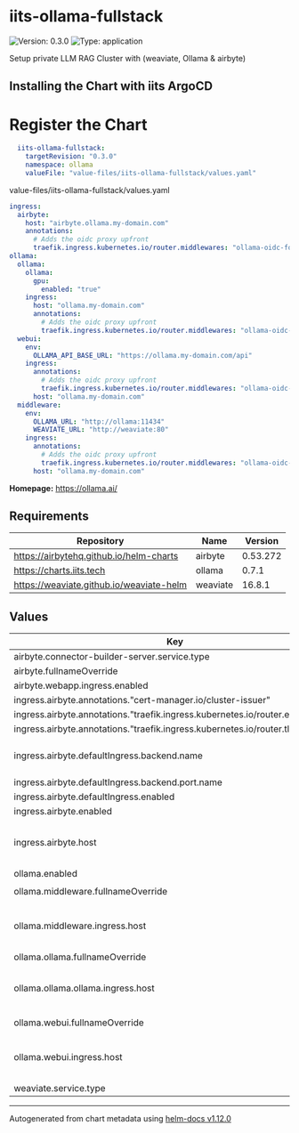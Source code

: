 # iits-ollama-fullstack

![Version: 0.3.0](https://img.shields.io/badge/Version-0.3.0-informational?style=flat-square) ![Type: application](https://img.shields.io/badge/Type-application-informational?style=flat-square)

Setup private LLM RAG Cluster with (weaviate, Ollama & airbyte)

## Installing the Chart with iits ArgoCD

# Register the Chart

```yaml
  iits-ollama-fullstack:
    targetRevision: "0.3.0"
    namespace: ollama
    valueFile: "value-files/iits-ollama-fullstack/values.yaml"
```

value-files/iits-ollama-fullstack/values.yaml

```yaml
ingress:
  airbyte:
    host: "airbyte.ollama.my-domain.com"
    annotations:
      # Adds the oidc proxy upfront
      traefik.ingress.kubernetes.io/router.middlewares: "ollama-oidc-forward-auth-ollama@kubernetescrd"
ollama:
  ollama:
    ollama:
      gpu:
        enabled: "true"
    ingress:
      host: "ollama.my-domain.com"
      annotations:
        # Adds the oidc proxy upfront
        traefik.ingress.kubernetes.io/router.middlewares: "ollama-oidc-forward-auth-ollama@kubernetescrd, ollama-strip-prefix-ollama@kubernetescrd"
  webui:
    env:
      OLLAMA_API_BASE_URL: "https://ollama.my-domain.com/api"
    ingress:
      annotations:
        # Adds the oidc proxy upfront
        traefik.ingress.kubernetes.io/router.middlewares: "ollama-oidc-forward-auth-ollama@kubernetescrd"
      host: "ollama.my-domain.com"
  middleware:
    env:
      OLLAMA_URL: "http://ollama:11434"
      WEAVIATE_URL: "http://weaviate:80"
    ingress:
      annotations:
        # Adds the oidc proxy upfront
        traefik.ingress.kubernetes.io/router.middlewares: "ollama-oidc-forward-auth-ollama@kubernetescrd"
      host: "ollama.my-domain.com"
```

**Homepage:** <https://ollama.ai/>

## Requirements

| Repository | Name | Version |
|------------|------|---------|
| https://airbytehq.github.io/helm-charts | airbyte | 0.53.272 |
| https://charts.iits.tech | ollama | 0.7.1 |
| https://weaviate.github.io/weaviate-helm | weaviate | 16.8.1 |

## Values

| Key | Type | Default | Description |
|-----|------|---------|-------------|
| airbyte.connector-builder-server.service.type | string | `"ClusterIP"` |  |
| airbyte.fullnameOverride | string | `"airbyte"` |  |
| airbyte.webapp.ingress.enabled | bool | `false` |  |
| ingress.airbyte.annotations."cert-manager.io/cluster-issuer" | string | `"letsencrypt"` |  |
| ingress.airbyte.annotations."traefik.ingress.kubernetes.io/router.entrypoints" | string | `"websecure"` |  |
| ingress.airbyte.annotations."traefik.ingress.kubernetes.io/router.tls" | string | `"true"` |  |
| ingress.airbyte.defaultIngress.backend.name | string | `"{{ .Release.Name }}-airbyte-webapp-svc"` |  |
| ingress.airbyte.defaultIngress.backend.port.name | string | `"http"` |  |
| ingress.airbyte.defaultIngress.enabled | bool | `true` |  |
| ingress.airbyte.enabled | bool | `true` |  |
| ingress.airbyte.host | string | `nil` | Replace this value with your host |
| ollama.enabled | bool | `true` |  |
| ollama.middleware.fullnameOverride | string | `"chat-middleware"` |  |
| ollama.middleware.ingress.host | string | `nil` | Replace this value with your host |
| ollama.ollama.fullnameOverride | string | `"ollama"` |  |
| ollama.ollama.ollama.ingress.host | string | `nil` | Replace this value with your host |
| ollama.webui.fullnameOverride | string | `"ollama-webui"` |  |
| ollama.webui.ingress.host | string | `nil` | Replace this value with your host |
| weaviate.service.type | string | `"ClusterIP"` |  |

----------------------------------------------
Autogenerated from chart metadata using [helm-docs v1.12.0](https://github.com/norwoodj/helm-docs/releases/v1.12.0)
